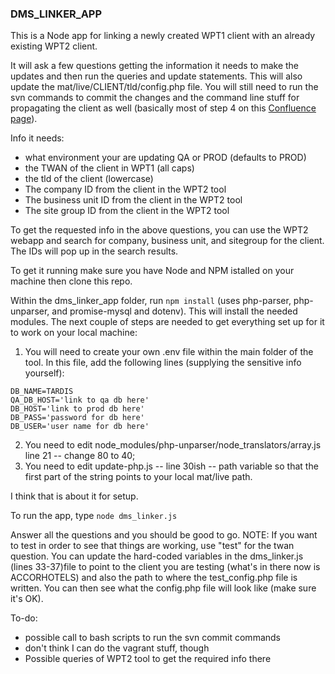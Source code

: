 ### DMS_LINKER_APP

This is a Node app for linking a newly created WPT1 client with an already existing WPT2 client.

It will ask a few questions getting the information it needs to make the updates and then run the queries and update statements. This will also update the mat/live/CLIENT/tld/config.php file. You will still need to run the svn commands to commit the changes and the command line stuff for propagating the client as well (basically most of step 4 on this [Confluence page](http://confluence.ignitionone.com/display/WEBPERS/How+to+link+existing+DMS+client+to+WP+client)).

Info it needs:
* what environment your are updating QA or PROD (defaults to PROD)
* the TWAN of the client in WPT1 (all caps)
* the tld of the client (lowercase)
* The company ID from the client in the WPT2 tool
* The business unit ID from the client in the WPT2 tool
* The site group ID from the client in the WPT2 tool

To get the requested info in the above questions, you can use the WPT2 webapp and search for company, business unit, and sitegroup for the client. The IDs will pop up in the search results.

To get it running make sure you have Node and NPM istalled on your machine then clone this repo.

Within the dms_linker_app folder, run `npm install` (uses php-parser, php-unparser, and promise-mysql and dotenv). This will install the needed modules. The next couple of steps are needed to get everything set up for it to work on your local machine:

1. You will need to create your own .env file within the main folder of the tool. In this file, add the following lines (supplying the sensitive info yourself):
```
DB_NAME=TARDIS
QA_DB_HOST='link to qa db here'
DB_HOST='link to prod db here'
DB_PASS='password for db here'
DB_USER='user name for db here'
```
2. You need to edit node_modules/php-unparser/node_translators/array.js line 21 -- change 80 to 40;
3. You need to edit update-php.js -- line 30ish -- path variable so that the first part of the string points to your local mat/live path.

I think that is about it for setup.

To run the app, type `node dms_linker.js`

Answer all the questions and you should be good to go. NOTE: If you want to test in order to see that things are working, use "test" for the twan question. You can update the hard-coded variables in the dms_linker.js (lines 33-37)file to point to the client you are testing (what's in there now is ACCORHOTELS) and also the path to where the test_config.php file is written. You can then see what the config.php file will look like (make sure it's OK).


To-do:
* possible call to bash scripts to run the svn commit commands
* don't think I can do the vagrant stuff, though
* Possible queries of WPT2 tool to get the required info there